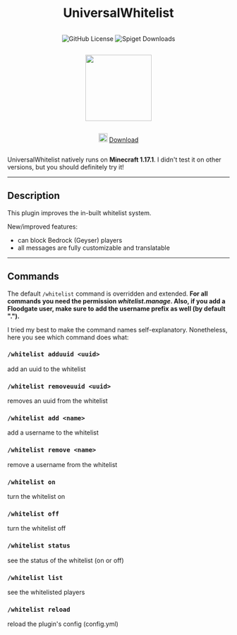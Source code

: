 <div style="display: flex; flex-direction: column; align-items: center; justify-content: center;">
 
 # UniversalWhitelist
![GitHub License](https://img.shields.io/github/license/MatsG23/UniversalWhitelist)
![Spiget Downloads](https://img.shields.io/spiget/downloads/94686?label=Total%20Spigot%20Downloads)
 
<img width="150px" src="https://github.com/MatsG23/reference-images/raw/main/stop.png"></img>

<img width="20px" src="https://icon-icons.com/icons2/2348/PNG/512/download_arrow_icon_143023.png"></img> [Download](https://github.com/MatsG23/UniversalWhitelist/releases/latest)
</div>

UniversalWhitelist natively runs on **Minecraft 1.17.1**.
I didn't test it on other versions, but you should definitely try it!

-----

## Description
This plugin improves the in-built whitelist system.

New/improved features:
- can block Bedrock (Geyser) players
- all messages are fully customizable and translatable

-----

## Commands
The default `/whitelist` command is overridden and extended.
**For all commands you need the permission _whitelist.manage_.
Also, if you add a Floodgate user, make sure to add the username prefix as well (by default ".").**

I tried my best to make the command names self-explanatory. Nonetheless,
here you see which command does what:

### `/whitelist adduuid <uuid>`
add an uuid to the whitelist

### `/whitelist removeuuid <uuid>`
removes an uuid from the whitelist

### `/whitelist add <name>`
add a username to the whitelist

### `/whitelist remove <name>`
remove a username from the whitelist

### `/whitelist on`
turn the whitelist on

### `/whitelist off` 
turn the whitelist off

### `/whitelist status`
see the status of the whitelist (on or off)

### `/whitelist list`
see the whitelisted players

### `/whitelist reload`
reload the plugin's config (config.yml)
